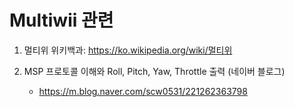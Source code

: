 ﻿# Multiwii 관련

1. 멀티위 위키백과: https://ko.wikipedia.org/wiki/멀티위

2. MSP 프로토콜 이해와 Roll, Pitch, Yaw, Throttle 출력 (네이버 블로그)
   * https://m.blog.naver.com/scw0531/221262363798
